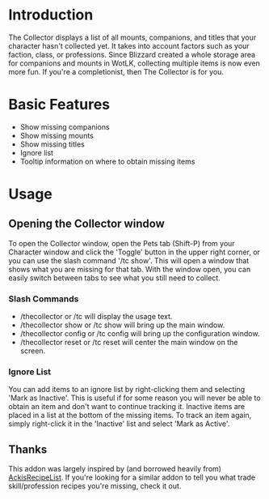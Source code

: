 # Introduction
The Collector displays a list of all mounts, companions, and titles that your character hasn't collected yet. It takes into account factors such as your faction, class, or professions.
Since Blizzard created a whole storage area for companions and mounts in WotLK, collecting multiple items is now even more fun. If you're a completionist, then The Collector is for you.

# Basic Features
* Show missing companions
* Show missing mounts
* Show missing titles
* Ignore list
* Tooltip information on where to obtain missing items

# Usage
## Opening the Collector window
To open the Collector window, open the Pets tab (Shift-P) from your Character window and click the 'Toggle' button in the upper right corner, or you can use the slash command '/tc show'. This will open a window that shows what you are missing for that tab. With the window open, you can easily switch between tabs to see what you still need to collect.

### Slash Commands
* /thecollector or /tc will display the usage text.
* /thecollector show or /tc show will bring up the main window.
* /thecollector config or /tc config will bring up the configuration window.
* /thecollector reset or /tc reset will center the main window on the screen.

### Ignore List
You can add items to an ignore list by right-clicking them and selecting 'Mark as Inactive'. This is useful if for some reason you will never be able to obtain an item and don't want to continue tracking it. Inactive items are placed in a list at the bottom of the missing items. To track an item again, simply right-click it in the 'Inactive' list and select 'Mark as Active'.

## Thanks
This addon was largely inspired by (and borrowed heavily from) [AckisRecipeList](https://www.curseforge.com/wow/addons/arl). If you're looking for a similar addon to tell you what trade skill/profession recipes you're missing, check it out.
